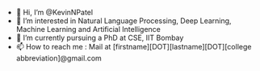 - 👋 Hi, I’m @KevinNPatel
- 👀 I’m interested in Natural Language Processing, Deep Learning, Machine Learning and Artificial Intelligence
- 🌱 I’m currently pursuing a PhD at CSE, IIT Bombay
- 📫 How to reach me : Mail at [firstname][DOT][lastname][DOT][college abbreviation]@gmail.com

<!---
KevinNPatel/KevinNPatel is a ✨ special ✨ repository because its `README.md` (this file) appears on your GitHub profile.
You can click the Preview link to take a look at your changes.
--->
